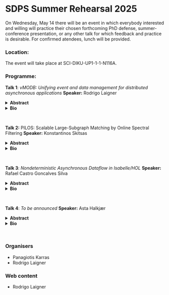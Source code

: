 # SDPS Summer Rehearsal 2025

On Wednesday, May 14 there will be an event in which everybody interested and willing will practice their chosen forthcoming PhD defense, summer-conference presentation, or any other talk for which feedback and practice is desirable. For confirmed atendees, lunch will be provided.

### Location:
The event will take place at SCI-DIKU-UP1-1-1-N116A. 

### Programme:

**Talk 1**: *vMODB: Unifying event and data management for distributed asynchronous applications* 
**Speaker:** Rodrigo Laigner

<details><summary><b>Abstract</b></summary>
Event-driven architecture (EDA) has emerged as a crucial architectural pattern for scalable cloud applications. However, its asynchronous and decoupled nature introduces challenges in meeting transactional requirements. Database systems, relegated to serving as storage engines for individual components, do not recognize transactions that span multiple components in EDAs. In contrast, messaging systems are unaware of the components' application states. Weaving such asynchronous and independent EDA components forces developers to relinquish transactional guarantees, resulting in data consistency issues.
To address this challenge, we design vMODB, a distributed framework that enables the implementation of highly consistent and scalable cloud applications without compromising the envisioned benefits of EDA. We propose Virtual Micro Service (VMS), a novel programming model that provides familiar constructs to enable developers to specify the data model, constraints, and concurrency semantics of components, as well as transactions and data dependencies that span across components. vMODB leverages VMS semantics to enforce ACID properties by transparently unifying event logs and state management into a common event-driven execution framework. Our experiments using two benchmarks show that vMODB outperforms a widely adopted state-of-the-art competing framework that only offers eventual consistency by up to 3X. With its high performance, familiar programming constructs, and ACID properties, vMODB will significantly simplify the development of highly consistent and efficient EDAs.
</details>

<details><summary><b>Bio</b></summary>
Rodrigo Laigner is soon defending his PhD at University of Copenhagen and is now a Postdoc at SDPS section. His research targets devising effective programming abstractions and efficient systems for emerging data-intensive applications. During his doctoral studies, he published relevant articles about distributed data-intensive applications in the cloud.
</details>

<p>&nbsp;</p>

**Talk 2:** PILOS: Scalable Large-Subgraph Matching by Online Spectral Filtering
**Speaker:** Konstantinos Skitsas

<details><summary><b>Abstract</b></summary>
Subgraph matching seeks all the occurrences of a query graph inside another graph. As it reduces to subgraph isomorphism, it is NP-hard. Current methods reduce the computation by filtering the candidates on which they run subgraph isomorphism. Nevertheless, when the query is large, the number of candidates grows rapidly, rendering current methods largely ineffective in pruning and incapable to answer even within one hour. A primary reason for this ineffectiveness is their inability to effectively consider the query graph structure in the computation. In this paper, we propose PILOS, a novel matching algorithm that substantially improves the filtering phase of a typical matching algorithm and computes up to 60% fewer candidates for verification. PILOS uses (i) an offline light-weight index-based phase, which leverages the top graph Laplacian eigenvalues of query and data node neighborhoods to reduce candidates via neighborhood filtering and (ii) an online phase, which further prunes candidates stored in an auxiliary data structure; both phases apply the interlacing theorem on graph Laplacian spectra. Our thorough experimental study shows that, on average, PILOS resolves queries in 19% less time and leaves 23% fewer unresolved queries after a lapse of 10 minutes than the best previous work.
</details>

<details><summary><b>Bio</b></summary>
Konstantinos Skitsas is a PhD student at Aarhus University, where he also obtained his Master’s degree in Computer Science. He obtained a Bachelor's degree from the University of Cyprus. His research focuses on scalable algorithms for graph analysis, including subgraph matching and graph alignment.
</details>

<p>&nbsp;</p>

**Talk 3**: *Nondeterministic Asynchronous Dataflow in Isabelle/HOL*
**Speaker:** Rafael Castro Goncalves Silva

<details><summary><b>Abstract</b></summary>
We formalize nondeterministic asynchronous dataflow networks in Isabelle/HOL. Dataflow networks are comprised of operators that are capable of communicating with the network, performing silent computations, and making nondeterministic choices. We represent operators using a shallow embedding as codatatypes. Using this representation, we define standard asynchronous dataflow primitives, including sequential and parallel composition and a feedback operator. These primitives adhere to a number of laws from the literature, which we prove by coinduction using weak bisimilarity as our equality.
</details>

<details><summary><b>Bio</b></summary>
Rafael Castro G. Silva researches formal verification of software. More precisely, software that manifests "real-world" behavior like side effects, and non-termination. His Ph.D research focuses on verifying stream processing programs, that are usually written using frameworks like Apache Flick and Timely Dataflow. Other topics of his interest are proof assistants, functional programming, and type systems.
</details>

<p>&nbsp;</p>

**Talk 4**: *To be announced*
**Speaker:** Asta Halkjær

<details><summary><b>Abstract</b></summary>
There are many known results in first-order logic: Gödel’s completeness theorem, Gentzen’s Hauptsatz, the compactness theorem, the Löwenheim-Skolem theorem, and Craig’s interpolation theorem. In 1963, Smullyan unified all these results using abstract consistency properties. Later, Fitting adapted them to modal and intuitionistic logics. In this talk, I present abstract abstract consistency properties: a framework developed in Isabelle/HOL for specifying abstract consistency properties for any logic. Using it, we have mechanized completeness of first-order logic with restricted quantifier instantiation, of second-order logic, and of Prior’s Ideal Language, a very strong hybrid logic.
</details>

<details><summary><b>Bio</b></summary>
Asta Halkjær From has a PhD from DTU Compute and is now a postdoc at SDPS. She is sometimes a logician in computer science, and sometimes a computer scientist amongst logicians, but almost always a proof assistant user.
</details>

<p>&nbsp;</p>

### Organisers
- Panagiotis Karras
- Rodrigo Laigner

### Web content
- Rodrigo Laigner
